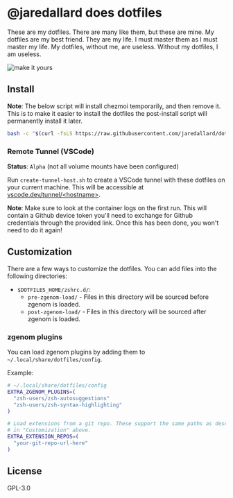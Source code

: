 # @jaredallard does dotfiles

These are my dotfiles. There are many like them, but these are mine. My dotfiles
are my best friend. They are my life. I must master them as I must master my
life. My dotfiles, without me, are useless. Without my dotfiles, I am useless.

![make it yours](http://i.giphy.com/Vc5x1pG5RFH3O.gif)

## Install

**Note**: The below script will install chezmoi temporarily, and then remove it.
This is to make it easier to install the dotfiles the post-install script will
permanently install it later.

```bash
bash -c "$(curl -fsLS https://raw.githubusercontent.com/jaredallard/dotfiles/main/setup.sh)"
```

### Remote Tunnel (VSCode)

**Status**: `Alpha` (not all volume mounts have been configured)

Run `create-tunnel-host.sh` to create a VSCode tunnel with these
dotfiles on your current machine. This will be accessible at
[vscode.dev/tunnel/&lt;hostname&gt;](https://vscode.dev/tunnel).

**Note**: Make sure to look at the container logs on the first run. This
will contain a Github device token you'll need to exchange for Github
credentials through the provided link. Once this has been done, you
won't need to do it again!

## Customization

There are a few ways to customize the dotfiles. You can add files into the following directories:

* `$DOTFILES_HOME/zshrc.d/`:
  * `pre-zgenom-load/` - Files in this directory will be sourced before zgenom is loaded.
  * `post-zgenom-load/` - Files in this directory will be sourced after zgenom is loaded.

### zgenom plugins

You can load zgenom plugins by adding them to `~/.local/share/dotfiles/config`.

Example:

```bash
# ~/.local/share/dotfiles/config
EXTRA_ZGENOM_PLUGINS=(
  "zsh-users/zsh-autosuggestions"
  "zsh-users/zsh-syntax-highlighting"
)

# Load extensions from a git repo. These support the same paths as described
# in "Customization" above.
EXTRA_EXTENSION_REPOS=(
  "your-git-repo-url-here"
)
```

## License

GPL-3.0
